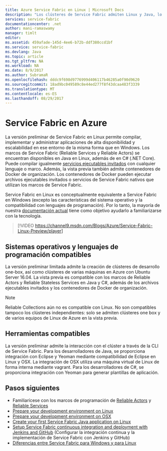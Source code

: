 ```yaml
---
title: Azure Service Fabric en Linux | Microsoft Docs
description: "Los clústeres de Service Fabric admiten Linux y Java, lo que significa que podrá implementar y hospedar aplicaciones de Service Fabric escritas en Java y C# para Linux."
services: service-fabric
documentationcenter: .net
author: mani-ramaswamy
manager: timlt
editor: 
ms.assetid: 459afade-145d-4ee6-b72b-ddf380ccd1bf
ms.service: service-fabric
ms.devlang: Java
ms.topic: article
ms.tgt_pltfrm: NA
ms.workload: NA
ms.date: 8/9/2017
ms.author: SubramaR
ms.openlocfilehash: dddc9f698d9776999d406117b46285a0f90d9620
ms.sourcegitcommit: 18ad9bc049589c8e44ed277f8f43dcaa483f3339
ms.translationtype: MT
ms.contentlocale: es-ES
ms.lasthandoff: 08/29/2017
---
```

# <a name="service-fabric-on-linux"></a>Service Fabric en Azure
La versión preliminar de Service Fabric en Linux permite compilar, implementar y administrar aplicaciones de alta disponibilidad y escalabilidad en ese entorno de la misma forma que en Windows. Los marcos de Service Fabric (Reliable Services y Reliable Actors) se encuentran disponibles en Java en Linux, además de en C# (.NET Core).  Puede compilar igualmente [servicios ejecutables invitados](service-fabric-deploy-existing-app.md) con cualquier lenguaje o marco. Además, la vista previa también admite contenedores de Docker de organización. Los contenedores de Docker pueden ejecutar archivos ejecutables invitados o servicios de Service Fabric nativos que utilizan los marcos de Service Fabric.

Service Fabric en Linux es conceptualmente equivalente a Service Fabric en Windows (excepto las características del sistema operativo y la compatibilidad con lenguajes de programación). Por lo tanto, la mayoría de nuestra [documentación actual](http://aka.ms/servicefabricdocs) tiene como objetivo ayudarlo a familiarizarse con la tecnología.

> [!VIDEO https://channel9.msdn.com/Blogs/Azure/Service-Fabric-Linux-Preview/player]
>
>

## <a name="supported-operating-systems-and-programming-languages"></a>Sistemas operativos y lenguajes de programación compatibles
La versión preliminar limitada admite la creación de clústeres de desarrollo one-box, así como clústeres de varias máquinas en Azure con Ubuntu Server 16.04. La vista previa es compatible con los marcos de Reliable Actors y Reliable Stateless Services en Java y C#, además de los archivos ejecutables invitados y los contenedores de Docker de organización.  

> [!NOTE]
> Reliable Collections aún no es compatible con Linux. No son compatibles tampoco los clústeres independientes: solo se admiten clústeres one box y de varios equipos de Linux de Azure en la vista previa.
>
>


## <a name="supported-tooling"></a>Herramientas compatibles
La versión preliminar admite la interacción con el clúster a través de la CLI de Service Fabric. Para los desarrolladores de Java, se proporciona integración con Eclipse y Yeoman mediante compatibilidad de Eclipse en Linux y OSX. La integración de OSX utiliza una máquina virtual de Linux de forma interna mediante vagrant. Para los desarrolladores de C#, se proporciona integración con Yeoman para generar plantillas de aplicación.

## <a name="next-steps"></a>Pasos siguientes

* Familiarícese con los marcos de programación de [Reliable Actors](service-fabric-reliable-actors-introduction.md) y [Reliable Services](service-fabric-reliable-services-introduction.md)
* [Prepare your development environment on Linux](service-fabric-get-started-linux.md)
* [Prepare your development environment on OSX](service-fabric-get-started-mac.md)
* [Create your first Service Fabric Java application on Linux](service-fabric-create-your-first-linux-application-with-java.md)
* [Setup Service Fabric continuous integration and deployment with Jenkins and GitHub](service-fabric-cicd-your-linux-java-application-with-jenkins.md) (Configurar la integración continua y la implementación de Service Fabric con Jenkins y GitHub)
* [Diferencias entre Service Fabric para Windows y para Linux](service-fabric-linux-windows-differences.md)
